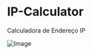# IP-Calculator
Calculadora de Endereço IP

![Image](https://github.com/user-attachments/assets/a34ba50c-38ce-446e-aa76-6d374c3bf1ac)
